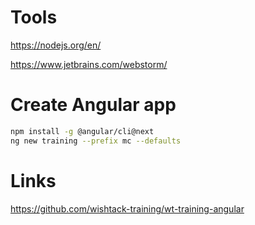 # Tools

https://nodejs.org/en/

https://www.jetbrains.com/webstorm/

# Create Angular app

```sh
npm install -g @angular/cli@next
ng new training --prefix mc --defaults
```

# Links

https://github.com/wishtack-training/wt-training-angular
